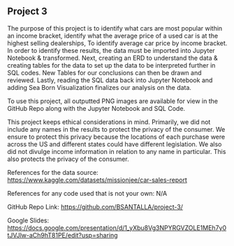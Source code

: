 ## Project 3

The purpose of this project is to identify what cars are most popular within an income bracket, identify what the average price of a used car is at the highest selling dealerships, To identify average car price by income bracket. In order to identify these results, the data must be imported into Jupyter Notebook & transformed. Next, creating an ERD to understand the data & creating tables for the data to set up the data to be interpreted further in SQL codes. New Tables for our conclusions can then be drawn and reviewed. Lastly, reading the SQL data back into Jupyter Notebook and adding Sea Born Visualization finalizes our analysis on the data.

To use this project, all outputted PNG images are available for view in the GitHub Repo along with the Jupyter Notebook and SQL Code.

This project keeps ethical considerations in mind. Primarily, we did not include any names in the results to protect the privacy of the consumer. We ensure to protect this privacy because the locations of each purchase were across the US and different states could have different legislation. We also did not divulge income information in relation to any name in particular. This also protects the privacy of the consumer.

References for the data source:
https://www.kaggle.com/datasets/missionjee/car-sales-report

References for any code used that is not your own:
N/A

GitHub Repo Link:
https://github.com/BSANTALLA/project-3/

Google Slides:
https://docs.google.com/presentation/d/1_yXbu8Vg3NPYRGVZOLE1MEh7y0tJVJlw-aCh9hT81PE/edit?usp=sharing
